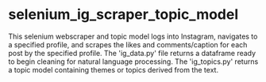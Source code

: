 # selenium_ig_scraper_topic_model
This selenium webscraper and topic model logs into Instagram, navigates to a specified profile, and scrapes the likes and comments/caption for each post by the specified profile. The 'ig_data.py' file returns a dataframe ready to begin cleaning for natural language processing. The 'ig_topics.py' returns a topic model containing themes or topics derived from the text.
